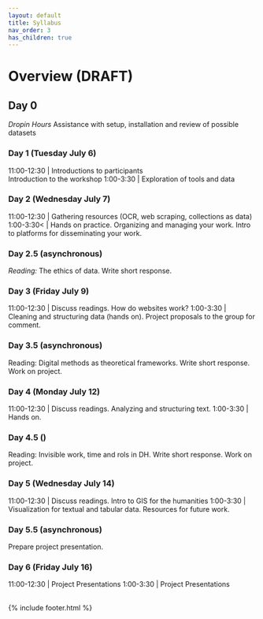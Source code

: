 ```yaml
---
layout: default
title: Syllabus
nav_order: 3
has_children: true
---
```

# Overview (DRAFT)

## Day 0

*Dropin Hours* Assistance with setup, installation and review of possible datasets

### Day 1 (Tuesday July 6)

11:00-12:30 | Introductions to participants<br/>Introduction to the workshop
1:00-3:30 | Exploration of tools and data

### Day 2 (Wednesday July 7)

11:00-12:30 | Gathering resources (OCR, web scraping, collections as data)
1:00-3:30< | Hands on practice. Organizing and managing your work. Intro to platforms for disseminating your work.</td>


### Day 2.5 (asynchronous)
*Reading:* The ethics of data. Write short response.

### Day 3 (Friday July 9)

11:00-12:30 | Discuss readings. How do websites work?
1:00-3:30 |  Cleaning and structuring data (hands on). Project proposals to the group for comment.

###  Day 3.5 (asynchronous)
Reading: Digital methods as theoretical frameworks. Write short response. Work on project.

### Day 4 (Monday July 12)

11:00-12:30 | Discuss readings. Analyzing and structuring text.
1:00-3:30 | Hands on.

### Day 4.5  ()
Reading: Invisible work, time and rols in DH.  Write short response. Work on project.

### Day 5 (Wednesday July 14)

11:00-12:30 | Discuss readings. Intro to GIS for the humanities
1:00-3:30 | Visualization for textual and tabular data. Resources for future work.

### Day 5.5 (asynchronous)
Prepare project presentation.

### Day 6 (Friday July 16)

11:00-12:30 | Project Presentations
1:00-3:30 | Project Presentations

<br/>
{% include footer.html %}
